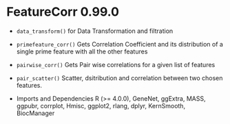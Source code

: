 # FeatureCorr 0.99.0

* `data_transform()` for Data Transformation and filtration

* `primefeature_corr()` Gets Correlation Coefficient and its distribution of a single prime feature with all the other features

* `pairwise_corr()` Gets Pair wise correlations for a given list of features

* `pair_scatter()` Scatter, dsitribution and correlation between two chosen features.

* Imports and Dependencies R (>= 4.0.0), GeneNet, ggExtra, MASS, ggpubr, corrplot, Hmisc, ggplot2, rlang, dplyr, KernSmooth, BiocManager
